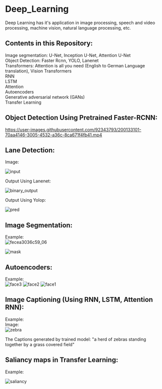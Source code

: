 # Deep_Learning
Deep Learning has it's application in image processing, speech and video processing, machine vision, natural language processing, etc.

## Contents in this Repository:

Image segmentation: U-Net, Inception U-Net, Attention U-Net  <br />
Object Detection: Faster Rcnn, YOLO, Lanenet <br /> 
Transformers: Attention is all you need (English to German Language translation), Vision Transformers <br />
RNN  <br />
LSTM  <br />
Attention  <br />
Autoencoders  <br />
Generative adversarial network (GANs)  <br />
Transfer Learning  <br />

## Object Detection Using Pretrained Faster-RCNN:




https://user-images.githubusercontent.com/92343793/200133101-70aa4146-3005-4532-a36c-8ca671f4fb41.mp4

## Lane Detection:
Image:

![input](https://user-images.githubusercontent.com/92343793/201494217-8a79dff2-88e8-43dd-97d4-a29996c9ca2c.jpg)

Output Using Lanenet:

![binary_output](https://user-images.githubusercontent.com/92343793/201494235-b90c3261-5887-46a0-9551-32f68964489d.jpg)

Output Using Yolop:


![pred](https://user-images.githubusercontent.com/92343793/201495204-0c59e21a-6672-46f6-8201-e16dee580603.png)

## Image Segmentation:
Example: <br/>
![fecea3036c59_06](https://user-images.githubusercontent.com/92343793/200133163-cebd6254-487c-482b-a7f9-5697f7b317dd.jpg) <br/>

![mask](https://user-images.githubusercontent.com/92343793/200133234-23a9c8d0-3b07-43a8-a94b-9fb17221f605.png)

## Autoencoders:
Example: <br/>
![face3](https://user-images.githubusercontent.com/92343793/200133448-9ce51dc1-a976-451d-92d9-4ad255c9078c.png)
![face2](https://user-images.githubusercontent.com/92343793/200133450-c588cd6c-c8a4-4bfc-8b55-3f4de395db00.png)
![face1](https://user-images.githubusercontent.com/92343793/200133451-51cc459b-4020-49bd-92ab-2b91d5d1657c.png)


## Image Captioning (Using RNN, LSTM, Attention RNN):
Example: <br/>
Image: <br/>
![zebra](https://user-images.githubusercontent.com/92343793/200133738-267fb715-8abb-43d6-891e-6b950b14226c.png)

The Captions generated by trained model: "a herd of zebras standing together by a grass covered field" <br/>

## Saliancy maps in Transfer Learning:
Example: <br/>

![saliancy](https://user-images.githubusercontent.com/92343793/200133997-87f7456d-d6c8-4bf3-a381-b1a654c56b40.png)
